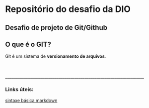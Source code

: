 # Repositório do desafio da DIO
## Desafio de projeto de Git/Github

## **O que é o GIT?**

Git é um sistema de **versionamento de arquivos**.


<br>
<br>
______________________________________________________________________

### Links úteis:
[sintaxe básica markdown](https://www.markdownguide.org/basic-syntax/)
